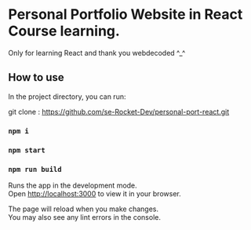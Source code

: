 # Personal Portfolio Website in React Course learning.
Only for learning React and thank you webdecoded ^_^
## How to use

In the project directory, you can run:

git clone : https://github.com/se-Rocket-Dev/personal-port-react.git
### `npm i`
### `npm start`

### `npm run build`
Runs the app in the development mode.\
Open [http://localhost:3000](http://localhost:3000) to view it in your browser.

The page will reload when you make changes.\
You may also see any lint errors in the console.
